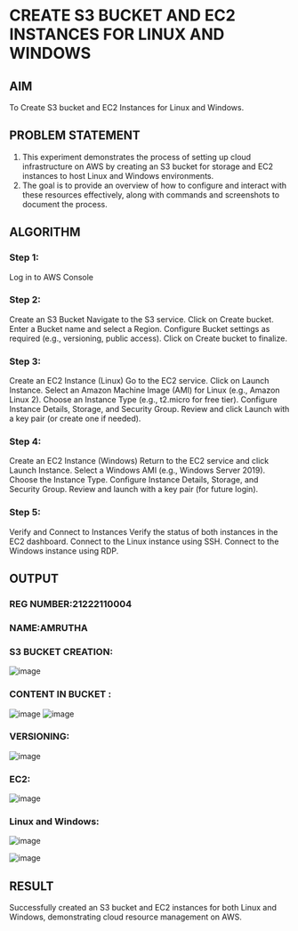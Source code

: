  # CREATE S3 BUCKET AND EC2 INSTANCES FOR LINUX AND WINDOWS
## AIM
To Create S3 bucket and EC2 Instances for Linux and Windows.
## PROBLEM STATEMENT
1. This experiment demonstrates the process of setting up cloud infrastructure on AWS by creating an S3 bucket for storage and EC2 instances to host Linux and Windows environments.
2. The goal is to provide an overview of how to configure and interact with these resources effectively, along with commands and screenshots to document the process.

## ALGORITHM
### Step 1:
Log in to AWS Console

### Step 2:
Create an S3 Bucket
Navigate to the S3 service.
Click on Create bucket.
Enter a Bucket name and select a Region.
Configure Bucket settings as required (e.g., versioning, public access).
Click on Create bucket to finalize.

### Step 3: 
Create an EC2 Instance (Linux)
Go to the EC2 service.
Click on Launch Instance.
Select an Amazon Machine Image (AMI) for Linux (e.g., Amazon Linux 2).
Choose an Instance Type (e.g., t2.micro for free tier).
Configure Instance Details, Storage, and Security Group.
Review and click Launch with a key pair (or create one if needed).

### Step 4:
Create an EC2 Instance (Windows)
Return to the EC2 service and click Launch Instance.
Select a Windows AMI (e.g., Windows Server 2019).
Choose the Instance Type.
Configure Instance Details, Storage, and Security Group.
Review and launch with a key pair (for future login).

### Step 5: 
Verify and Connect to Instances
Verify the status of both instances in the EC2 dashboard.
Connect to the Linux instance using SSH.
Connect to the Windows instance using RDP.
## OUTPUT
### REG NUMBER:21222110004
### NAME:AMRUTHA
 ### S3 BUCKET CREATION:
 ![image](https://github.com/user-attachments/assets/fe08ab4a-2600-412f-9017-9de1cf30a5a7)
### CONTENT IN BUCKET :
![image](https://github.com/user-attachments/assets/46ec2dbf-c5e1-484e-a4c4-f8febfbcdc5d)
![image](https://github.com/user-attachments/assets/09013a0c-f162-488d-a163-d0f7954a3046)

### VERSIONING:
![image](https://github.com/user-attachments/assets/ec7d7d80-387b-4f5f-88b7-52bb4ec3fbfd)
### EC2:
![image](https://github.com/user-attachments/assets/7dc06301-0700-4b81-9bbc-3163e55ab152)
### Linux and Windows:
![image](https://github.com/user-attachments/assets/bdab53ad-40cf-4a5f-8030-6c085e23dad3)

![image](https://github.com/user-attachments/assets/b4db27c8-c0b9-470e-be03-39346908cc33)

## RESULT
Successfully created an S3 bucket and EC2 instances for both Linux and Windows, demonstrating cloud resource management on AWS.
 

  


